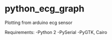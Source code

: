# python_ecg_graph
Plotting from arduino ecg sensor

Requirements:
-Python 2
-PySerial
-PyGTK, Cairo

